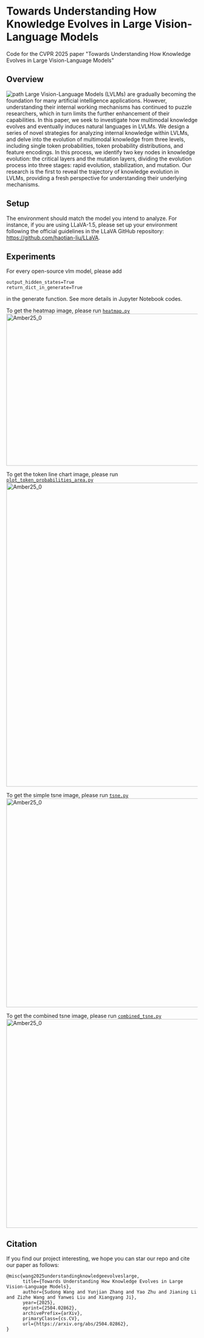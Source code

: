 # Towards Understanding How Knowledge Evolves in Large Vision-Language Models

Code for the CVPR 2025 paper "Towards Understanding How Knowledge Evolves in Large Vision-Language Models"

## Overview
![path](https://github.com/user-attachments/assets/09969d8e-2698-4f22-8a24-05be6e90b32b)
Large Vision-Language Models (LVLMs) are gradually becoming the foundation for many artificial intelligence applications. However, understanding their internal working mechanisms has continued to puzzle researchers, which in turn limits the further enhancement of their capabilities. In this paper, we seek to investigate how multimodal knowledge evolves and eventually induces natural languages in LVLMs. We design a series of novel strategies for analyzing internal knowledge within LVLMs, and delve into the evolution of multimodal knowledge from three levels, including single token probabilities, token probability distributions, and feature encodings. In this process, we identify two key nodes in knowledge evolution: the critical layers and the mutation layers, dividing the evolution process into three stages: rapid evolution, stabilization, and mutation. Our research is the first to reveal the trajectory of knowledge evolution in LVLMs, providing a fresh perspective for understanding their underlying mechanisms.

## Setup
The environment should match the model you intend to analyze. For instance, if you are using LLaVA-1.5, please set up your environment following the official guidelines in the LLaVA GitHub repository: https://github.com/haotian-liu/LLaVA. 

## Experiments
For every open-source vlm model, please add
```
output_hidden_states=True
return_dict_in_generate=True
```
in the generate function. See more details in Jupyter Notebook codes.

To get the heatmap image, please run [```heatmap.py```](heatmap.py)
<img src="https://github.com/user-attachments/assets/2a9cdc03-18a5-4047-81c2-6d4f2fe53b41" alt="Amber25_0" width="1000" height="400">

To get the token line chart image, please run [```plot_token_probabilities_area.py```](plot_token_probabilities_area.py)
<img src="https://github.com/user-attachments/assets/1f190764-6eac-405a-8653-c68622ae2289" alt="Amber25_0" width="800">

To get the simple tsne image, please run [```tsne.py```](tsne.py)
<img src="https://github.com/user-attachments/assets/c28fe404-3d65-4e3c-a4dc-51d3f681f521" alt="Amber25_0" width="800" height="550">


To get the combined tsne image, please run [```combined_tsne.py```](combined_tsne.py)
<img src="https://github.com/user-attachments/assets/bdd98ab1-67b4-4128-ba1f-39bda6474e8d" alt="Amber25_0" width="800" height="550">

## Citation
If you find our project interesting, we hope you can star our repo and cite our paper as follows:
```
@misc{wang2025understandingknowledgeevolveslarge,
      title={Towards Understanding How Knowledge Evolves in Large Vision-Language Models}, 
      author={Sudong Wang and Yunjian Zhang and Yao Zhu and Jianing Li and Zizhe Wang and Yanwei Liu and Xiangyang Ji},
      year={2025},
      eprint={2504.02862},
      archivePrefix={arXiv},
      primaryClass={cs.CV},
      url={https://arxiv.org/abs/2504.02862}, 
}
```
